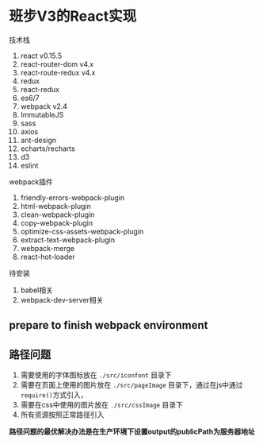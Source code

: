 # 班步V3的React实现

技术栈

1. react v0.15.5
2. react-router-dom v4.x
3. react-route-redux v4.x
4. redux
5. react-redux
6. es6/7
7. webpack v2.4
8. ImmutableJS
9. sass
10. axios
11. ant-design
12. echarts/recharts
13. d3
14. eslint

webpack插件
1. friendly-errors-webpack-plugin
2. html-webpack-plugin
3. clean-webpack-plugin
4. copy-webpack-plugin
5. optimize-css-assets-webpack-plugin
6. extract-text-webpack-plugin
7. webpack-merge
8. react-hot-loader

待安装
1. babel相关
2. webpack-dev-server相关

 ## **prepare to finish webpack environment**
 
 ## 路径问题
 1. 需要使用的字体图标放在 ``./src/iconfont`` 目录下
 2. 需要在页面上使用的图片放在 ``./src/pageImage`` 目录下，通过在js中通过``require()``方式引入，
 3. 需要在css中使用的图片放在 ``./src/cssImage`` 目录下
 4. 所有资源按照正常路径引入
 
 **路径问题的最优解决办法是在生产环境下设置output的publicPath为服务器地址**